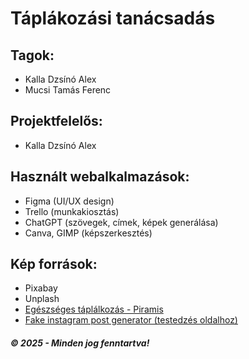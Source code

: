 # Táplákozási tanácsadás

## Tagok:
 - Kalla Dzsínó Alex
 - Mucsi Tamás Ferenc

## Projektfelelős: 
 - Kalla Dzsínó Alex

## Használt webalkalmazások:
 - Figma (UI/UX design)
 - Trello (munkakiosztás)
 - ChatGPT (szövegek, címek, képek generálása)
 - Canva, GIMP (képszerkesztés) 

## Kép források:
 - Pixabay
 - Unplash 
 - [Egészséges táplálkozás - Piramis](http://eper-iz.hupont.hu/2/egeszseges-taplalkozas)
 - [Fake instagram post generator (testedzés oldalhoz)](https://zeoob.com/generate-instagram-post/)

##### © 2025 - Minden jog fenntartva!
